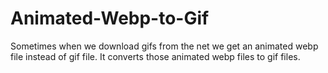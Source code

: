 # Animated-Webp-to-Gif
Sometimes when we download gifs from the net we get an animated webp file instead of gif file. It converts those animated webp files to gif files.
